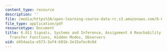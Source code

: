 ```yaml
---
content_type: resource
description: ''
file: /media/https%3A/open-learning-course-data-rc.s3.amazonaws.com/6-011-signals-systems-and-inference-spring-2018/d454aa1ae5733af4b91b2e15afec0c6d_MIT6_011S18ps4.pdf
file_type: application/pdf
resourcetype: Document
title: 6.011 Signals, Systems and Inference, Assignment 4 Reachability and Observability,
  Transfer Functions, Hidden Modes, Observers
uid: d454aa1a-e573-3af4-b91b-2e15afec0c6d
---
```

